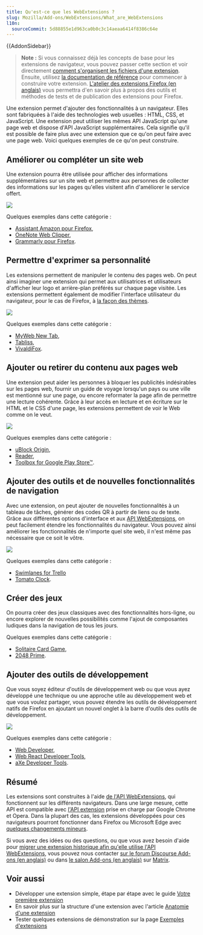 ```yaml
---
title: Qu'est-ce que les WebExtensions ?
slug: Mozilla/Add-ons/WebExtensions/What_are_WebExtensions
l10n:
  sourceCommit: 5d88855e1d963ca0b0c3c14aeaa6414f8386c64e
---
```


{{AddonSidebar}}

> **Note :** Si vous connaissez déjà les concepts de base pour les extensions de navigateur, vous pouvez passer cette section et voir directement [comment s'organisent les fichiers d'une extension](/fr/docs/Mozilla/Add-ons/WebExtensions/Anatomy_of_a_WebExtension). Ensuite, utilisez [la documentation de référence](/fr/docs/Mozilla/Add-ons/WebExtensions#référence) pour commencer à construire votre extension. [L'atelier des extensions Firefox (en anglais)](https://extensionworkshop.com) vous permettra d'en savoir plus à propos des outils et méthodes de tests et de publication des extensions pour Firefox.

Une extension permet d'ajouter des fonctionnalités à un navigateur. Elles sont fabriquées à l'aide des technologies web usuelles&nbsp;: HTML, CSS, et JavaScript. Une extension peut utiliser les mêmes API JavaScript qu'une page web et dispose d'API JavaScript supplémentaires. Cela signifie qu'il est possible de faire plus avec une extension que ce qu'on peut faire avec une page web. Voici quelques exemples de ce qu'on peut construire.

## Améliorer ou compléter un site web

Une extension pourra être utilisée pour afficher des informations supplémentaires sur un site web et permettre aux personnes de collecter des informations sur les pages qu'elles visitent afin d'améliorer le service offert.

![](amazon_add_on.png)

Quelques exemples dans cette catégorie&nbsp;:

- [Assistant Amazon pour Firefox](https://addons.mozilla.org/fr/firefox/addon/amazon-browser-bar/),
- [OneNote Web Clipper](https://addons.mozilla.org/fr/firefox/addon/onenote-clipper/),
- [Grammarly pour Firefox](https://addons.mozilla.org/fr/firefox/addon/grammarly-1/).

## Permettre d'exprimer sa personnalité

Les extensions permettent de manipuler le contenu des pages web. On peut ainsi imaginer une extension qui permet aux utilisatrices et utilisateurs d'afficher leur logo et arrière-plan préférés sur chaque page visitée. Les extensions permettent également de modifier l'interface utilisateur du navigateur, pour le cas de Firefox, à [la façon des thèmes](https://extensionworkshop.com/documentation/themes/).

![](myweb_new_tab_add_on.png)

Quelques exemples dans cette catégorie&nbsp;:

- [MyWeb New Tab](https://chrome.google.com/webstore/detail/myweb-new-tab/cnbiadnhebmicjcbpgajglfemclnlagh),
- [Tabliss](https://addons.mozilla.org/fr/firefox/addon/tabliss/),
- [VivaldiFox](https://addons.mozilla.org/fr/firefox/addon/vivaldifox/).

## Ajouter ou retirer du contenu aux pages web

Une extension peut aider les personnes à bloquer les publicités indésirables sur les pages web, fournir un guide de voyage lorsqu'un pays ou une ville est mentionné sur une page, ou encore reformater la page afin de permettre une lecture cohérente. Grâce à leur accès en lecture et en écriture sur le HTML et le CSS d'une page, les extensions permettent de voir le Web comme on le veut.

![](ublock_origin_add_on.png)

Quelques exemples dans cette catégorie&nbsp;:

- [uBlock Origin](https://addons.mozilla.org/fr/firefox/addon/ublock-origin/),
- [Reader](https://addons.mozilla.org/fr/firefox/addon/reader/),
- [Toolbox for Google Play Store™](https://addons.mozilla.org/fr/firefox/addon/toolbox-google-play-store/).

## Ajouter des outils et de nouvelles fonctionnalités de navigation

Avec une extension, on peut ajouter de nouvelles fonctionnalités à un tableau de tâches, générer des codes QR à partir de liens ou de texte. Grâce aux différentes options d'interface et aux [API WebExtensions](/fr/docs/Mozilla/Add-ons/WebExtensions), on peut facilement étendre les fonctionnalités du navigateur. Vous pouvez ainsi améliorer les fonctionnalités de n'importe quel site web, il n'est même pas nécessaire que ce soit le vôtre.

![](qr_code_image_generator_add_on.png)

Quelques exemples dans cette catégorie&nbsp;:

- [Swimlanes for Trello](https://addons.mozilla.org/fr/firefox/addon/swimlanes-for-trello/)
- [Tomato Clock](https://addons.mozilla.org/fr/firefox/addon/tomato-clock/).

## Créer des jeux

On pourra créer des jeux classiques avec des fonctionnalités hors-ligne, ou encore explorer de nouvelles possibilités comme l'ajout de composantes ludiques dans la navigation de tous les jours.

Quelques exemples dans cette catégorie&nbsp;:

- [Solitaire Card Game](https://addons.mozilla.org/fr/firefox/addon/solitaire-spider-freecell/),
- [2048 Prime](https://addons.mozilla.org/fr/firefox/addon/2048-prime/).

## Ajouter des outils de développement

Que vous soyez éditeur d'outils de développement web ou que vous ayez développé une technique ou une approche utile au développement web et que vous voulez partager, vous pouvez étendre les outils de développement natifs de Firefox en ajoutant un nouvel onglet à la barre d'outils des outils de développement.

![](axe_developer_tools_add_on.png)

Quelques exemples dans cette catégorie&nbsp;:

- [Web Developer](https://addons.mozilla.org/fr/firefox/addon/web-developer/),
- [Web React Developer Tools](https://addons.mozilla.org/fr/firefox/addon/react-devtools/),
- [aXe Developer Tools](https://addons.mozilla.org/fr/firefox/addon/axe-devtools/).

## Résumé

Les extensions sont construites à l'aide [de l'API WebExtensions](/fr/docs/Mozilla/Add-ons/WebExtensions), qui fonctionnent sur les différents navigateurs. Dans une large mesure, cette API est compatible avec [l'API extension](https://developer.chrome.com/docs/extensions/reference/) prise en charge par Google Chrome et Opera. Dans la plupart des cas, les extensions développées pour ces navigateurs pourront fonctionner dans Firefox ou Microsoft Edge avec [quelques changements mineurs](https://extensionworkshop.com/documentation/develop/porting-a-google-chrome-extension/).

Si vous avez des idées ou des questions, ou que vous avez besoin d'aide pour [migrer une extension historique afin qu'elle utilise l'API WebExtensions](https://extensionworkshop.com/documentation/develop/porting-a-legacy-firefox-extension/), vous pouvez nous contacter [sur le forum Discourse Add-ons (en anglais)](https://discourse.mozilla.org/c/add-ons/35) ou dans [le salon Add-ons (en anglais)](https://chat.mozilla.org/#/room/#addons:mozilla.org) sur [Matrix](https://wiki.mozilla.org/Matrix).

## Voir aussi

- Développer une extension simple, étape par étape avec le guide [Votre première extension](/fr/docs/Mozilla/Add-ons/WebExtensions/Your_first_WebExtension)
- En savoir plus sur la structure d'une extension avec l'article [Anatomie d'une extension](/fr/docs/Mozilla/Add-ons/WebExtensions/Anatomy_of_a_WebExtension)
- Tester quelques extensions de démonstration sur la page [Exemples d'extensions](/fr/docs/Mozilla/Add-ons/WebExtensions/Examples)
